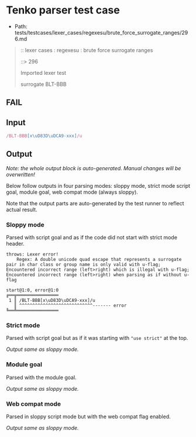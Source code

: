 # Tenko parser test case

- Path: tests/testcases/lexer_cases/regexesu/brute_force_surrogate_ranges/296.md

> :: lexer cases : regexesu : brute force surrogate ranges
>
> ::> 296
>
> Imported lexer test
>
> surrogate BLT-BBB

## FAIL

## Input

`````js
/BLT-BBB[x\uD83D\uDCA9-xxx]/u
`````

## Output

_Note: the whole output block is auto-generated. Manual changes will be overwritten!_

Below follow outputs in four parsing modes: sloppy mode, strict mode script goal, module goal, web compat mode (always sloppy).

Note that the output parts are auto-generated by the test runner to reflect actual result.

### Sloppy mode

Parsed with script goal and as if the code did not start with strict mode header.

`````
throws: Lexer error!
    Regex: A double unicode quad escape that represents a surrogate pair in char class or group name is only valid with u-flag; Encountered incorrect range (left>right) which is illegal with u-flag; Encountered incorrect range (left>right) when parsing as if without u-flag

start@1:0, error@1:0
╔══╦════════════════
 1 ║ /BLT-BBB[x\uD83D\uDCA9-xxx]/u
   ║ ^^^^^^^^^^^^^^^^^^^^^^^^^^^^------- error
╚══╩════════════════

`````

### Strict mode

Parsed with script goal but as if it was starting with `"use strict"` at the top.

_Output same as sloppy mode._

### Module goal

Parsed with the module goal.

_Output same as sloppy mode._

### Web compat mode

Parsed in sloppy script mode but with the web compat flag enabled.

_Output same as sloppy mode._
